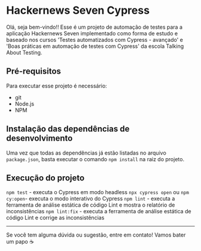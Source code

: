 # Hackernews Seven Cypress

Olá, seja bem-vindo!! Esse é um projeto de automação de testes para a aplicação Hackernews Seven implementado como forma de estudo e baseado nos cursos 'Testes automatizados com Cypress - avançado' e 'Boas práticas em automação de testes com Cypress' da escola Talking About Testing.

## Pré-requisitos

Para executar esse projeto é necessário:

- git
- Node.js
- NPM

## Instalação das dependências de desenvolvimento

Uma vez que todas as dependências já estão listadas no arquivo `package.json`, basta executar o comando `npm install` na raiz do projeto.

## Execução do projeto

`npm test` - executa o Cypress em modo headless
`npx cypress open` ou `npm cy:open`- executa o modo interativo do Cypress
`npm lint` - executa a ferramenta de análise estática de código Lint e mostra o relatório de inconsistências
`npm lint:fix` - executa a ferramenta de análise estática de código Lint e corrige as inconsistências
___

Se você tem alguma dúvida ou sugestão, entre em contato! Vamos bater um papo ☕
